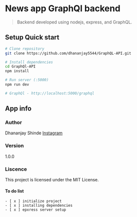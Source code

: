 # News app GraphQl backend

> Backend developed using nodejs, express, and GraphQL.

## Setup Quick start

```bash
# Clone repository
git clone https://github.com/dhananjay5544/GraphQL-API.git

# Install dependencies
cd GraphQl-API
npm install

# Run server (:5000)
npm run dev

# GraphQl - http://localhost:5000/graphql
```

## App info

### Author

Dhananjay Shinde
[Instagram](www.instagram.com/jay.speaks___)

### Version

1.0.0

### Liscence

This project is licensed under the MIT License.

#### To do list

    - [ x ] initialize project
    - [ x ] installing dependencies
    - [ x ] epxress server setup
